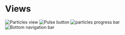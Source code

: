 # Views


![Particles view](https://onexeor.dev/images/github/dev.onexeor.views.particles-view_1.gif) ![Pulse button](https://onexeor.dev/images/github/dev.onexeor.views.pulse-button_2.gif) ![particles progress bar](https://onexeor.dev/images/github/dev.onexeor.views.particles-progress-bar_1.gif) ![Bottom navigation bar](dev.onexeor.views.bottom-navigation-bar.png)


